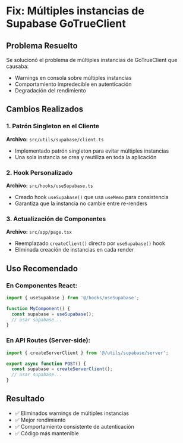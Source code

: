 # Fix: Múltiples instancias de Supabase GoTrueClient

## Problema Resuelto
Se solucionó el problema de múltiples instancias de GoTrueClient que causaba:
- Warnings en consola sobre múltiples instancias
- Comportamiento impredecible en autenticación
- Degradación del rendimiento

## Cambios Realizados

### 1. Patrón Singleton en el Cliente
**Archivo:** `src/utils/supabase/client.ts`
- Implementado patrón singleton para evitar múltiples instancias
- Una sola instancia se crea y reutiliza en toda la aplicación

### 2. Hook Personalizado
**Archivo:** `src/hooks/useSupabase.ts`
- Creado hook `useSupabase()` que usa `useMemo` para consistencia
- Garantiza que la instancia no cambie entre re-renders

### 3. Actualización de Componentes
**Archivo:** `src/app/page.tsx`
- Reemplazado `createClient()` directo por `useSupabase()` hook
- Eliminada creación de instancias en cada render

## Uso Recomendado

### En Componentes React:
```typescript
import { useSupabase } from '@/hooks/useSupabase';

function MyComponent() {
  const supabase = useSupabase();
  // usar supabase...
}
```

### En API Routes (Server-side):
```typescript
import { createServerClient } from '@/utils/supabase/server';

export async function POST() {
  const supabase = createServerClient();
  // usar supabase...
}
```

## Resultado
- ✅ Eliminados warnings de múltiples instancias
- ✅ Mejor rendimiento
- ✅ Comportamiento consistente de autenticación
- ✅ Código más mantenible